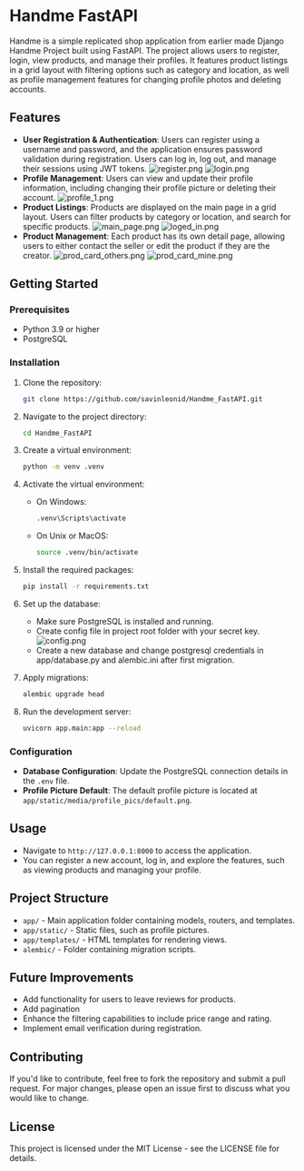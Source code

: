 # Handme FastAPI

Handme is a simple replicated shop application from earlier made Django Handme Project built using FastAPI. The project
allows users to register, login, view products, and manage their profiles. It features product listings in a grid layout
with filtering options such as category and location, as well as profile management features for changing profile photos
and deleting accounts.

## Features

- **User Registration & Authentication**: Users can register using a username and password, and the application ensures
  password validation during registration. Users can log in, log out, and manage their sessions using JWT tokens.
  ![register.png](app/static/readme/register.png)
  ![login.png](app/static/readme/login.png)
- **Profile Management**: Users can view and update their profile information, including changing their profile picture
  or deleting their account.
  ![profile_1.png](app/static/readme/profile.png)
- **Product Listings**: Products are displayed on the main page in a grid layout. Users can filter products by category
  or location, and search for specific products.
  ![main_page.png](app/static/readme/main_page.png)
  ![loged_in.png](app/static/readme/loged_in.png)
- **Product Management**: Each product has its own detail page, allowing users to either contact the seller or edit the
  product if they are the creator.
  ![prod_card_others.png](app/static/readme/prod_card_others.png)
  ![prod_card_mine.png](app/static/readme/prod_card_mine.png)

## Getting Started

### Prerequisites

- Python 3.9 or higher
- PostgreSQL

### Installation

1. Clone the repository:
   ```sh
   git clone https://github.com/savinleonid/Handme_FastAPI.git
   ```

2. Navigate to the project directory:
   ```sh
   cd Handme_FastAPI
   ```

3. Create a virtual environment:
   ```sh
   python -m venv .venv
   ```

4. Activate the virtual environment:
    - On Windows:
      ```sh
      .venv\Scripts\activate
      ```
    - On Unix or MacOS:
      ```sh
      source .venv/bin/activate
      ```

5. Install the required packages:
   ```sh
   pip install -r requirements.txt
   ```

6. Set up the database:
    - Make sure PostgreSQL is installed and running.
    - Create config file in project root folder with your secret key.
      ![config.png](app/static/readme/config.png)
    - Create a new database and change postgresql credentials in app/database.py and alembic.ini after
      first migration.

7. Apply migrations:
   ```sh
   alembic upgrade head
   ```

8. Run the development server:
   ```sh
   uvicorn app.main:app --reload
   ```

### Configuration

- **Database Configuration**: Update the PostgreSQL connection details in the `.env` file.
- **Profile Picture Default**: The default profile picture is located at `app/static/media/profile_pics/default.png`.

## Usage

- Navigate to `http://127.0.0.1:8000` to access the application.
- You can register a new account, log in, and explore the features, such as viewing products and managing your profile.

## Project Structure

- `app/` - Main application folder containing models, routers, and templates.
- `app/static/` - Static files, such as profile pictures.
- `app/templates/` - HTML templates for rendering views.
- `alembic/` - Folder containing migration scripts.

## Future Improvements

- Add functionality for users to leave reviews for products.
- Add pagination
- Enhance the filtering capabilities to include price range and rating.
- Implement email verification during registration.

## Contributing

If you'd like to contribute, feel free to fork the repository and submit a pull request. For major changes, please open
an issue first to discuss what you would like to change.

## License

This project is licensed under the MIT License - see the LICENSE file for details.

